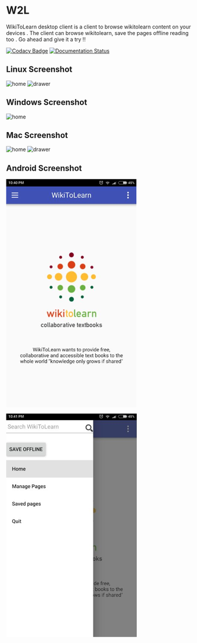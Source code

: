 # W2L
WikiToLearn desktop client is a client to browse wikitolearn content on your devices . The client can browse wikitolearn, save the pages offline reading too . Go ahead and give it a try !!

[![Codacy Badge](https://api.codacy.com/project/badge/Grade/cd1f1c8778ed4614ab748b82417bd824)](https://app.codacy.com/app/hackertron/WTL_client?utm_source=github.com&utm_medium=referral&utm_content=WikiToLearn/WTL_client&utm_campaign=Badge_Grade_Dashboard)
[![Documentation Status](https://readthedocs.org/projects/wtld/badge/?version=latest)](http://wtld.readthedocs.io/en/latest/?badge=latest)

## Linux Screenshot


![home](https://s27.postimg.org/kw5iryo5f/image.png)
![drawer](https://s28.postimg.org/nyqtp7231/image.png)

## Windows Screenshot

![home](https://s28.postimg.org/c0pr5xdu5/image.png)

## Mac Screenshot 
![home](https://raw.githubusercontent.com/hackertron/WikiDesktopClient/master/mac_home.png)
![drawer](https://raw.githubusercontent.com/hackertron/WikiDesktopClient/master/mac_drawer.png)


## Android Screenshot

![home](https://raw.githubusercontent.com/WikiToLearn/WTL_client/master/home.jpeg)

![drawer](https://raw.githubusercontent.com/WikiToLearn/WTL_client/master/home1.jpeg)
